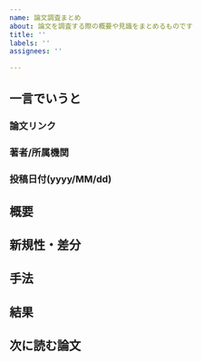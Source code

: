```yaml
---
name: 論文調査まとめ
about: 論文を調査する際の概要や見識をまとめるものです
title: ''
labels: ''
assignees: ''

---
```


## 一言でいうと

### 論文リンク

### 著者/所属機関

### 投稿日付(yyyy/MM/dd)

## 概要

## 新規性・差分

## 手法

## 結果

## 次に読む論文
